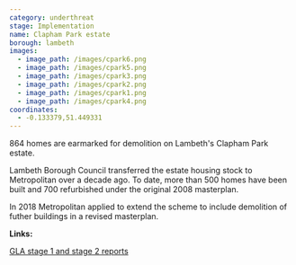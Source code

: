 ```yaml
---
category: underthreat
stage: Implementation 
name: Clapham Park estate 
borough: lambeth
images:
  - image_path: /images/cpark6.png
  - image_path: /images/cpark5.png
  - image_path: /images/cpark3.png
  - image_path: /images/cpark2.png
  - image_path: /images/cpark1.png
  - image_path: /images/cpark4.png
coordinates: 
  - -0.133379,51.449331
---
```

864 homes are earmarked for demolition on Lambeth's Clapham Park estate.

Lambeth Borough Council transferred the estate housing stock to Metropolitan over a decade ago. To date, more than 500 homes have been built and 700 refurbished under the original 2008 masterplan.

In 2018 Metropolitan applied to extend the scheme to include demolition of futher buildings in a revised masterplan.


__Links:__

[GLA stage 1 and stage 2 reports](https://www.london.gov.uk/sites/default/files/public%3A//public%3A//PAWS/media_id_482169///clapham_park_estate_report.pdf)


